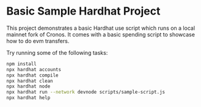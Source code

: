 # Basic Sample Hardhat Project

This project demonstrates a basic Hardhat use script which runs on a local mainnet fork of Cronos. 
It comes with a basic spending script to showcase how to do evm transfers.

Try running some of the following tasks:

```bash
npm install
npx hardhat accounts
npx hardhat compile
npx hardhat clean
npx hardhat node
npx hardhat run --network devnode scripts/sample-script.js
npx hardhat help
```
